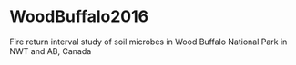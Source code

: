 # WoodBuffalo2016
Fire return interval study of soil microbes in Wood Buffalo National Park in NWT and AB, Canada

